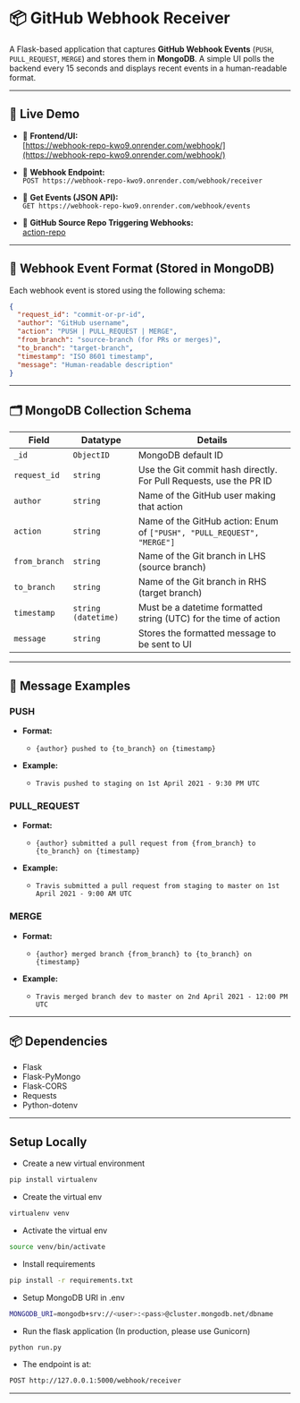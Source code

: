 # 📦 GitHub Webhook Receiver

A Flask-based application that captures **GitHub Webhook Events** (`PUSH`, `PULL_REQUEST`, `MERGE`) and stores them in **MongoDB**. A simple UI polls the backend every 15 seconds and displays recent events in a human-readable format.

---

## 🚀 Live Demo

- 🔗 **Frontend/UI:**  
  [https://webhook-repo-kwo9.onrender.com/webhook/](https://webhook-repo-kwo9.onrender.com/webhook/)

- 🔗 **Webhook Endpoint:**  
  `POST https://webhook-repo-kwo9.onrender.com/webhook/receiver`

- 🔗 **Get Events (JSON API):**  
  `GET https://webhook-repo-kwo9.onrender.com/webhook/events`

- 📂 **GitHub Source Repo Triggering Webhooks:**  
  [action-repo](https://github.com/ankit-suman-07/action-repo)

---

## 🧠 Webhook Event Format (Stored in MongoDB)

Each webhook event is stored using the following schema:

```json
{
  "request_id": "commit-or-pr-id",
  "author": "GitHub username",
  "action": "PUSH | PULL_REQUEST | MERGE",
  "from_branch": "source-branch (for PRs or merges)",
  "to_branch": "target-branch",
  "timestamp": "ISO 8601 timestamp",
  "message": "Human-readable description"
}
```
***

## 🗂️ MongoDB Collection Schema

| Field         | Datatype       | Details                                                                |
|---------------|-----------------|------------------------------------------------------------------------|
| `_id`         | `ObjectID`      | MongoDB default ID                                                     |
| `request_id`  | `string`        | Use the Git commit hash directly. For Pull Requests, use the PR ID     |
| `author`      | `string`        | Name of the GitHub user making that action                             |
| `action`      | `string`        | Name of the GitHub action: Enum of `["PUSH", "PULL_REQUEST", "MERGE"]` |
| `from_branch` | `string`        | Name of the Git branch in LHS (source branch)                          |
| `to_branch`   | `string`        | Name of the Git branch in RHS (target branch)                          |
| `timestamp`   | `string (datetime)` | Must be a datetime formatted string (UTC) for the time of action       |
| `message`     | `string` | Stores the formatted message to be sent to UI                          |

***

## 📜 Message Examples

### PUSH
- **Format:**
  - `{author} pushed to {to_branch} on {timestamp}`

- **Example:**
  - `Travis pushed to staging on 1st April 2021 - 9:30 PM UTC`

### PULL_REQUEST
- **Format:**
  - `{author} submitted a pull request from {from_branch} to {to_branch} on {timestamp}`

- **Example:**
  - `Travis submitted a pull request from staging to master on 1st April 2021 - 9:00 AM UTC`

### MERGE
- **Format:**
  - `{author} merged branch {from_branch} to {to_branch} on {timestamp}`

- **Example:**
  - `Travis merged branch dev to master on 2nd April 2021 - 12:00 PM UTC`

***

## 📦 Dependencies
- Flask 
- Flask-PyMongo 
- Flask-CORS 
- Requests 
- Python-dotenv

***

## Setup Locally

* Create a new virtual environment

```bash
pip install virtualenv
```

* Create the virtual env

```bash
virtualenv venv
```

* Activate the virtual env

```bash
source venv/bin/activate
```

* Install requirements

```bash
pip install -r requirements.txt
```

* Setup MongoDB URI in .env

```bash
MONGODB_URI=mongodb+srv://<user>:<pass>@cluster.mongodb.net/dbname
```

* Run the flask application (In production, please use Gunicorn)

```bash
python run.py
```

* The endpoint is at:

```bash
POST http://127.0.0.1:5000/webhook/receiver
```

*******************